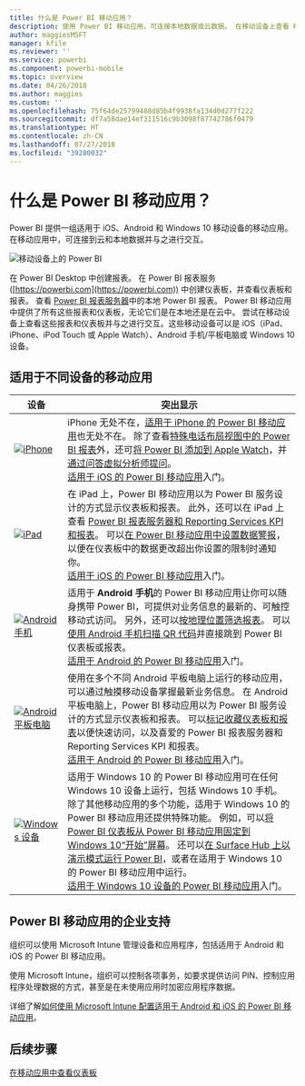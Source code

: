 ```yaml
---
title: 什么是 Power BI 移动应用？
description: 使用 Power BI 移动应用，可连接本地数据或云数据。 在移动设备上查看 Power BI 仪表板和报表。
author: maggiesMSFT
manager: kfile
ms.reviewer: ''
ms.service: powerbi
ms.component: powerbi-mobile
ms.topic: overview
ms.date: 04/26/2018
ms.author: maggies
ms.custom: ''
ms.openlocfilehash: 75f64de25799488d85b4f9938fa134d0d277f222
ms.sourcegitcommit: df7a58dae14ef311516c9b3098f87742786f0479
ms.translationtype: HT
ms.contentlocale: zh-CN
ms.lasthandoff: 07/27/2018
ms.locfileid: "39280032"
---
```

# <a name="what-are-the-power-bi-mobile-apps"></a>什么是 Power BI 移动应用？
Power BI 提供一组适用于 iOS、Android 和 Windows 10 移动设备的移动应用。 在移动应用中，可连接到云和本地数据并与之进行交互。 

![移动设备上的 Power BI](media/mobile-apps-for-mobile-devices/power-bi-mobile-apps-all-up.png)

在 Power BI Desktop 中创建报表。 在 Power BI 报表服务 ([https://powerbi.com](https://powerbi.com)) 中创建仪表板，并查看仪表板和报表。 查看 [Power BI 报表服务器](report-server/get-started.md)中的本地 Power BI 报表。 Power BI 移动应用中提供了所有这些报表和仪表板，无论它们是在本地还是在云中。 尝试在移动设备上查看这些报表和仪表板并与之进行交互。这些移动设备可以是 iOS（iPad、iPhone、iPod Touch 或 Apple Watch）、Android 手机/平板电脑或 Windows 10 设备。

## <a name="mobile-apps-for-different-devices"></a>适用于不同设备的移动应用

| **设备** | **突出显示** |
| --- | --- |
| [![iPhone](media/mobile-apps-for-mobile-devices/iphone-logo-50-px.png)](mobile-iphone-app-get-started.md) |iPhone 无处不在，[适用于 iPhone 的 Power BI 移动应用](mobile-iphone-app-get-started.md)也无处不在。 除了查看[特殊电话布局视图中的 Power BI 报表](mobile-apps-view-phone-report.md)外，还可[将 Power BI 添加到 Apple Watch](mobile-apple-watch.md)，并[通过问答虚拟分析师提问](mobile-apps-ios-qna.md)。 <br/>[适用于 iOS 的 Power BI 移动应用](mobile-iphone-app-get-started.md)入门。 |
| [![iPad](media/mobile-apps-for-mobile-devices/ipad-logo-50-px.png)](mobile-iphone-app-get-started.md) |在 iPad 上，Power BI 移动应用以为 Power BI 服务设计的方式显示仪表板和报表。 此外，还可以在 iPad 上查看 [Power BI 报表服务器和 Reporting Services KPI 和报表](mobile-app-ssrs-kpis-mobile-on-premises-reports.md)。 可以[在 Power BI 移动应用中设置数据警报](mobile-set-data-alerts-in-the-mobile-apps.md)，以便在仪表板中的数据更改超出你设置的限制时通知你。 <br/>[适用于 iOS 的 Power BI 移动应用](mobile-iphone-app-get-started.md)入门。 |
| [![Android 手机](media/mobile-apps-for-mobile-devices/android-phone-logo-50-px.png)](mobile-android-app-get-started.md) |适用于 **Android 手机**的 Power BI 移动应用让你可以随身携带 Power BI，可提供对业务信息的最新的、可触控移动式访问。 另外，还可以[按地理位置筛选报表](mobile-apps-geographic-filtering.md)。 可以[使用 Android 手机扫描 QR 代码](mobile-apps-qr-code.md)并直接跳到 Power BI 仪表板或报表。 <br/>[适用于 Android 的 Power BI 移动应用](mobile-android-app-get-started.md)入门。 |
| [![Android 平板电脑](media/mobile-apps-for-mobile-devices/android-tablet-logo-50-px.png)](mobile-android-app-get-started.md) |使用在多个不同 Android 平板电脑上运行的移动应用，可以通过触摸移动设备掌握最新业务信息。 在 Android 平板电脑上，Power BI 移动应用以为 Power BI 服务设计的方式显示仪表板和报表。 可以[标记收藏仪表板和报表](mobile-apps-favorites.md)以便快速访问，以及喜爱的 Power BI 报表服务器和 Reporting Services KPI 和报表。 <br/>[适用于 Android 的 Power BI 移动应用](mobile-android-app-get-started.md)入门。 |
| [![Windows 设备](media/mobile-apps-for-mobile-devices/win-10-logo-50-px.png)](desktop-getting-started.md) |适用于 Windows 10 的 Power BI 移动应用可在任何 Windows 10 设备上运行，包括 Windows 10 手机。 除了其他移动应用的多个功能，适用于 Windows 10 的 Power BI 移动应用还提供特殊功能。 例如，可以[将 Power BI 仪表板从 Power BI 移动应用固定到 Windows 10“开始”屏幕](mobile-pin-dashboard-start-screen-windows-10-phone-app.md)。 还可以[在 Surface Hub 上以演示模式运行 Power BI](mobile-windows-10-app-presentation-mode.md)，或者在适用于 Windows 10 的 Power BI 移动应用中运行。 <br/>[适用于 Windows 10 设备的 Power BI 移动应用](mobile-windows-10-phone-app-get-started.md)入门。 |

## <a name="enterprise-support-for-the-power-bi-mobile-apps"></a>Power BI 移动应用的企业支持
组织可以使用 Microsoft Intune 管理设备和应用程序，包括适用于 Android 和 iOS 的 Power BI 移动应用。

使用 Microsoft Intune，组织可以控制各项事务，如要求提供访问 PIN、控制应用程序处理数据的方式，甚至是在未使用应用时加密应用程序数据。

详细了解[如何使用 Microsoft Intune 配置适用于 Android 和 iOS 的 Power BI 移动应用](service-admin-mobile-intune.md)。 

## <a name="next-steps"></a>后续步骤
[在移动应用中查看仪表板](mobile-apps-quickstart-view-dashboard-report.md)


